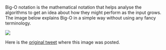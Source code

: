 Big-O notation is the mathematical notation that helps analyse the algorithms to get an idea about how they might perform as the input grows. The image below explains Big-O in a simple way without using any fancy terminology. 

[![](/guides/big-o-notation.png)](/guides/big-o-notation.png)

Here is the [original tweet](https://twitter.com/kamranahmedse/status/1235708842610212864) where this image was posted.
